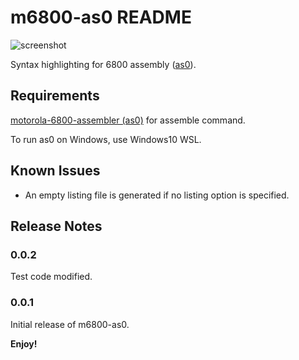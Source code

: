 # m6800-as0 README

![screenshot](https://github.com/ryu10/m6800-as0/blob/master/screenshot.png?raw=true)

Syntax highlighting for 6800 assembly ([as0](https://github.com/JimInCA/motorola-6800-assembler)).

## Requirements

[motorola-6800-assembler (as0)](https://github.com/JimInCA/motorola-6800-assembler)
for assemble command.

To run as0 on Windows, use Windows10 WSL.

## Known Issues

* An empty listing file is generated if no listing option is specified.

## Release Notes

### 0.0.2

Test code modified.

### 0.0.1

Initial release of m6800-as0.

**Enjoy!**
